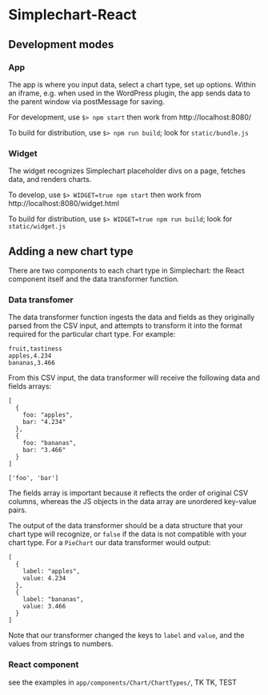 # Simplechart-React

## Development modes

### App

The app is where you input data, select a chart type, set up options. Within an iframe, e.g. when used in the WordPress plugin, the app sends data to the parent window via postMessage for saving.

For development, use `$> npm start` then work from http://localhost:8080/

To build for distribution, use `$> npm run build`; look for `static/bundle.js`

### Widget

The widget recognizes Simplechart placeholder divs on a page, fetches data, and renders charts.

To develop, use `$> WIDGET=true npm start` then work from http://localhost:8080/widget.html

To build for distribution, use `$> WIDGET=true npm run build`; look for `static/widget.js`

## Adding a new chart type

There are two components to each chart type in Simplechart: the React component itself and the data transformer function.

### Data transfomer

The data transformer function ingests the data and fields as they originally parsed from the CSV input, and attempts to transform it into the format required for the particular chart type. For example:

```
fruit,tastiness
apples,4.234
bananas,3.466
```
From this CSV input, the data transformer will receive the following data and fields arrays:
```
[
  {
    foo: "apples",
    bar: "4.234"
  },
  {
    foo: "bananas",
    bar: "3.466"
  }
]

['foo', 'bar']
```
The fields array is important because it reflects the order of original CSV columns, whereas the JS objects in the data array are unordered key-value pairs.

The output of the data transformer should be a data structure that your chart type will recognize, or `false` if the data is not compatible with your chart type. For a `PieChart` our data transformer would output:
```
[
  {
    label: "apples",
    value: 4.234
  },
  {
    label: "bananas",
    value: 3.466
  }
]
```
Note that our transformer changed the keys to `label` and `value`, and the values from strings to numbers.

### React component

see the examples in `app/components/Chart/ChartTypes/`, TK TK, TEST
